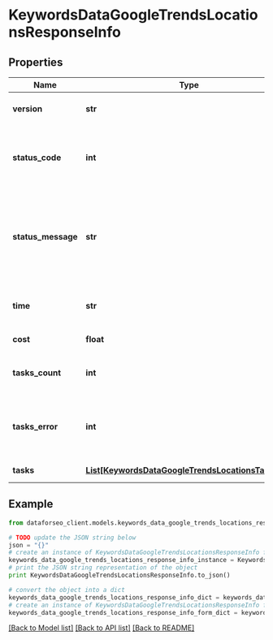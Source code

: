 # KeywordsDataGoogleTrendsLocationsResponseInfo


## Properties

Name | Type | Description | Notes
------------ | ------------- | ------------- | -------------
**version** | **str** | the current version of the API | [optional] 
**status_code** | **int** | general status code you can find the full list of the response codes here | [optional] 
**status_message** | **str** | general informational message you can find the full list of general informational messages here | [optional] 
**time** | **str** | total execution time, seconds | [optional] 
**cost** | **float** | total tasks cost, USD | [optional] 
**tasks_count** | **int** | the number of tasks in the tasks array | [optional] 
**tasks_error** | **int** | the number of tasks in the tasks array returned with an error | [optional] 
**tasks** | [**List[KeywordsDataGoogleTrendsLocationsTaskInfo]**](KeywordsDataGoogleTrendsLocationsTaskInfo.md) | array of tasks | [optional] 

## Example

```python
from dataforseo_client.models.keywords_data_google_trends_locations_response_info import KeywordsDataGoogleTrendsLocationsResponseInfo

# TODO update the JSON string below
json = "{}"
# create an instance of KeywordsDataGoogleTrendsLocationsResponseInfo from a JSON string
keywords_data_google_trends_locations_response_info_instance = KeywordsDataGoogleTrendsLocationsResponseInfo.from_json(json)
# print the JSON string representation of the object
print KeywordsDataGoogleTrendsLocationsResponseInfo.to_json()

# convert the object into a dict
keywords_data_google_trends_locations_response_info_dict = keywords_data_google_trends_locations_response_info_instance.to_dict()
# create an instance of KeywordsDataGoogleTrendsLocationsResponseInfo from a dict
keywords_data_google_trends_locations_response_info_form_dict = keywords_data_google_trends_locations_response_info.from_dict(keywords_data_google_trends_locations_response_info_dict)
```
[[Back to Model list]](../README.md#documentation-for-models) [[Back to API list]](../README.md#documentation-for-api-endpoints) [[Back to README]](../README.md)


